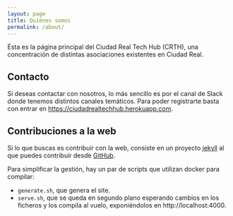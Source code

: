 ```yaml
---
layout: page
title: Quiénes somos
permalink: /about/
---
```


Ésta es la página principal del Ciudad Real Tech Hub (CRTH), una concentración
de distintas asociaciones existentes en Ciudad Real.

## Contacto

Si deseas contactar con nosotros, lo más sencillo es por el canal de Slack donde
tenemos distintos canales temáticos. Para poder registrarte basta con entrar en
https://ciudadrealtechhub.herokuapp.com.

## Contribuciones a la web

Si lo que buscas es contribuir con la web, consiste en un proyecto [jekyll] al
que puedes contribuir desde [GitHub].

Para simplificar la gestión, hay un par de scripts que utilizan docker para
compilar:

- `generate.sh`, que genera el site.
- `serve.sh`, que se queda en segundo plano esperando cambios en los ficheros y
  los compila al vuelo, exponiéndolos en http://localhost:4000.


[jekyll]: https://github.com/jekyll/jekyll
[GitHub]: https://github.com/ciudadrealtechhub/ciudadrealtechhub.github.io
